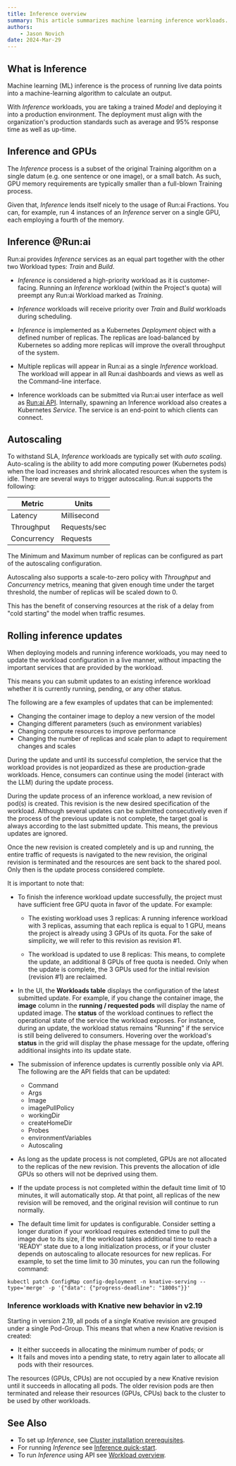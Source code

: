 ```yaml
---
title: Inference overview
summary: This article summarizes machine learning inference workloads.
authors:
    - Jason Novich
date: 2024-Mar-29
---
```


## What is Inference

Machine learning (ML) inference is the process of running live data points into a machine-learning algorithm to calculate an output.

With *Inference* workloads, you are taking a trained *Model* and deploying it into a production environment. The deployment must align with the organization's production standards such as average and 95% response time as well as up-time.

## Inference and GPUs

The *Inference* process is a subset of the original Training algorithm on a single datum (e.g. one sentence or one image), or a small batch. As such, GPU memory requirements are typically smaller than a full-blown Training process.

Given that, *Inference* lends itself nicely to the usage of Run:ai Fractions. You can, for example, run 4 instances of an *Inference* server on a single GPU, each employing a fourth of the memory.

## Inference @Run:ai

Run:ai provides *Inference* services as an equal part together with the other two Workload types: *Train* and *Build*.

* *Inference* is considered a high-priority workload as it is customer-facing. Running an *Inference* workload (within the Project's quota) will preempt any Run:ai Workload marked as *Training*.

* *Inference* workloads will receive priority over *Train* and *Build* workloads during scheduling.

* *Inference* is implemented as a Kubernetes *Deployment* object with a defined number of replicas. The replicas are load-balanced by Kubernetes so adding more replicas will improve the overall throughput of the system.

* Multiple replicas will appear in Run:ai as a single *Inference* workload. The workload will appear in all Run:ai dashboards and views as well as the Command-line interface.

* Inference workloads can be submitted via Run:ai user interface as well as [Run:ai API](../../developer/cluster-api/workload-overview-dev.md). Internally, spawning an Inference workload also creates a Kubernetes *Service*. The service is an end-point to which clients can connect.

## Autoscaling

To withstand SLA, *Inference* workloads are typically set with *auto scaling*. Auto-scaling is the ability to add more computing power (Kubernetes pods) when the load increases and shrink allocated resources when the system is idle.
There are several ways to trigger autoscaling. Run:ai supports the following:

| Metric          | Units        |
|-----------------|--------------|
| Latency         | Millisecond  |
| Throughput      | Requests/sec |
| Concurrency     | Requests     | 

The Minimum and Maximum number of replicas can be configured as part of the autoscaling configuration.

Autoscaling also supports a scale-to-zero policy with *Throughput* and *Concurrency* metrics, meaning that given enough time under the target threshold, the number of replicas will be scaled down to 0.

This has the benefit of conserving resources at the risk of a delay from "cold starting" the model when traffic resumes.

## Rolling inference updates

When deploying models and running inference workloads, you may need to update the workload configuration in a live manner, without impacting the important services that are provided by the workload.

This means you can submit updates to an existing inference workload whether it is currently running, pending, or any other status.

The following are a few examples of updates that can be implemented:

* Changing the container image to deploy a new version of the model  
* Changing different parameters (such as environment variables)  
* Changing compute resources to improve performance  
* Changing the number of replicas and scale plan to adapt to requirement changes and scales

During the update and until its successful completion, the service that the workload provides is not jeopardized as these are production-grade workloads. Hence, consumers can continue using the model (interact with the LLM) during the update process.

During the update process of an inference workload, a new revision of pod(s) is created. This revision is the new desired specification of the workload. Although several updates can be submitted consecutively even if the process of the previous update is not complete, the target goal is always according to the last submitted update. This means, the previous updates are ignored.

Once the new revision is created completely and is up and running, the entire traffic of requests is navigated to the new revision, the original revision is terminated and the resources are sent back to the shared pool. Only then is the update process considered complete.

It is important to note that:

* To finish the inference workload update successfully, the project must have sufficient free GPU quota in favor of the update. For example:  

    * The existing workload uses 3 replicas: A running inference workload with 3 replicas, assuming that each replica is equal to 1 GPU, means the project is already using 3 GPUs of its quota. For the sake of simplicity, we will refer to this revision as revision #1.

    * The workload is updated to use 8 replicas: This means, to complete the update, an additional 8 GPUs of free quota is needed. Only when the update is complete, the 3 GPUs used for the initial revision (revision #1) are reclaimed.

* In the UI, the **Workloads table** displays the configuration of the latest submitted update. For example, if you change the container image, the **image** column in the **running / requested pods** will display the name of updated image. The **status** of the workload continues to reflect the operational state of the service the workload exposes. For instance, during an update, the workload status remains "Running" if the service is still being delivered to consumers. Hovering over the workload's **status** in the grid will display the phase message for the update, offering additional insights into its update state.

* The submission of inference updates is currently possible only via API. The following are the API fields that can be updated:  

    * Command  
    * Args  
    * Image  
    * imagePullPolicy  
    * workingDir  
    * createHomeDir  
    * Probes  
    * environmentVariables  
    * Autoscaling

* As long as the update process is not completed, GPUs are not allocated to the replicas of the new revision. This prevents the allocation of idle GPUs so others will not be deprived using them.
* If the update process is not completed within the default time limit of 10 minutes, it will automatically stop. At that point, all replicas of the new revision will be removed, and the original revision will continue to run normally.
* The default time limit for updates is configurable. Consider setting a longer duration if your workload requires extended time to pull the image due to its size, if the workload takes additional time to reach a 'READY' state due to a long initialization process, or if your cluster depends on autoscaling to allocate resources for new replicas. For example, to set the time limit to 30 minutes, you can run the following command:
```
kubectl patch ConfigMap config-deployment -n knative-serving --type='merge' -p '{"data": {"progress-deadline": "1800s"}}'
```

### Inference workloads with Knative new behavior in v2.19

Starting in version 2.19, all pods of a single Knative revision are grouped under a single Pod-Group. This means that when a new Knative revision is created:

* It either succeeds in allocating the minimum number of pods; or 
* It fails and moves into a pending state, to retry again later to allocate all pods with their resources. 

The resources (GPUs, CPUs) are not occupied by a new Knative revision until it succeeds in allocating all pods. The older revision pods are then terminated and release their resources (GPUs, CPUs) back to the cluster to be used by other workloads.

## See Also

* To set up *Inference*, see [Cluster installation prerequisites](../../../admin/runai-setup/cluster-setup/cluster-prerequisites.md#inference).
* For running *Inference* see [Inference quick-start](../../Walkthroughs/quickstart-inference.md).
* To run *Inference* using API see [Workload overview](../../../developer/cluster-api/workload-overview-dev.md).
